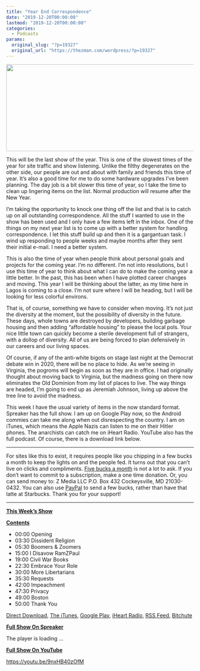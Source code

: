 ```yaml
---
title: "Year End Correspondence"
date: "2019-12-20T00:00:00"
lastmod: "2019-12-20T00:00:00"
categories:
  - Podcasts
params:
  original_slug: "?p=19327"
  original_url: "https://thezman.com/wordpress/?p=19327"
---
```


[<img
src="http://thezman.com/wordpress/wp-content/uploads/2018/01/Power-Hour.png"
decoding="async" width="600" height="233" />](http://thezman.com/wordpress/wp-content/uploads/2018/01/Power-Hour.png)

This will be the last show of the year. This is one of the slowest times
of the year for site traffic and show listening. Unlike the filthy
degenerates on the other side, our people are out and about with family
and friends this time of year. It’s also a good time for me to do some
hardware upgrades I’ve been planning. The day job is a bit slower this
time of year, so I take the time to clean up lingering items on the
list. Normal production will resume after the New Year.

I’m taking the opportunity to knock one thing off the list and that is
to catch up on all outstanding correspondence. All the stuff I wanted to
use in the show has been used and I only have a few items left in the
inbox. One of the things on my next year list is to come up with a
better system for handling correspondence. I let this stuff build up and
then it is a gargantuan task. I wind up responding to people weeks and
maybe months after they sent their initial e-mail. I need a better
system.

This is also the time of year when people think about personal goals and
projects for the coming year. I’m no different. I’m not into
resolutions, but I use this time of year to think about what I can do to
make the coming year a little better. In the past, this has been when I
have plotted career changes and moving. This year I will be thinking
about the latter, as my time here in Lagos is coming to a close. I’m not
sure where I will be heading, but I will be looking for less colorful
environs.

That is, of course, something we have to consider when moving. It’s not
just the diversity at the moment, but the possibility of diversity in
the future. These days, whole towns are destroyed by developers,
building garbage housing and then adding “affordable housing” to please
the local pols. Your nice little town can quickly become a sterile
development full of strangers, with a dollop of diversity. All of us are
being forced to plan defensively in our careers and our living spaces.

Of course, if any of the anti-white bigots on stage last night at the
Democrat debate win in 2020, there will be no place to hide. As we’re
seeing in Virginia, the pogroms will begin as soon as they are in
office. I had originally thought about moving back to Virginia, but the
madness going on there now eliminates the Old Dominion from my list of
places to live. The way things are headed, I’m going to end up as
Jeremiah Johnson, living up above the tree line to avoid the madness.

This week I have the usual variety of items in the now standard format.
Spreaker has the full show. I am up on Google Play now, so the Android
commies can take me along when out disrespecting the country. I am on
iTunes, which means the Apple Nazis can listen to me on their Hitler
phones. The anarchists can catch me on iHeart Radio. YouTube also has
the full podcast. Of course, there is a download link below.

------------------------------------------------------------------------

For sites like this to exist, it requires people like you chipping in a
few bucks a month to keep the lights on and the people fed. It turns out
that you can’t live on clicks and compliments.
<a href="https://www.subscribestar.com/the-z-blog"
rel="noopener noreferrer" target="_blank">Five bucks a month</a> is not
a lot to ask. If you don’t want to commit to a subscription, make a one
time donation. Or, you can send money to: Z Media LLC P.O. Box 432
Cockeysville, MD 21030-0432. You can also use <a
href="https://www.paypal.com/cgi-bin/webscr?cmd=_s-xclick&amp;hosted_button_id=UDAS2Q8JYA6CN&amp;source=url"
rel="noopener noreferrer" target="_blank">PayPal</a> to send a few
bucks, rather than have that latte at Starbucks. Thank you for your
support!

------------------------------------------------------------------------

**<u>This Week’s Show</u>**

**<u>Contents</u>**

-   00:00 Opening
-   03:30 Dissident Religion
-   05:30 Boomers & Zoomers
-   15:00 I Disavow RamZPaul
-   19:00 Civil War Books
-   22:30 Embrace Your Role
-   30:00 More Libertarians
-   35:30 Requests
-   42:00 Impeachment
-   47:30 Privacy
-   49:00 Boston
-   50:00 Thank You

<a href="https://api.spreaker.com/v2/episodes/20906081/download.mp3"
rel="noopener noreferrer" target="_blank">Direct Download</a>, <a
href="https://itunes.apple.com/us/podcast/the-z-blog-power-hour/id1262799640?mt=2"
rel="noopener noreferrer" target="_blank">The iTunes</a>, <a
href="https://podcasts.google.com/?feed=aHR0cHM6Ly93d3cuc3ByZWFrZXIuY29tL3Nob3cvMjU4OTY1Ny9lcGlzb2Rlcy9mZWVk"
rel="noopener noreferrer" target="_blank">Google Play</a>, <a href="https://www.iheart.com/podcast/the-z-blog-power-hour-29246491/"
rel="noopener noreferrer" target="_blank">iHeart Radio,</a>
<a href="https://www.spreaker.com/show/2589657/episodes/feed"
rel="noopener noreferrer" target="_blank">RSS Feed</a>,
<a href="https://www.bitchute.com/channel/OfDOhe43n3QL/"
rel="noopener noreferrer" target="_blank">Bitchute</a>

**<u>Full Show On Spreaker</u>**

The player is loading ...

<span class="widget_spinner dark"></span>

**<u>Full Show On YouTube</u>**

https://youtu.be/9nxHB40zOfM

